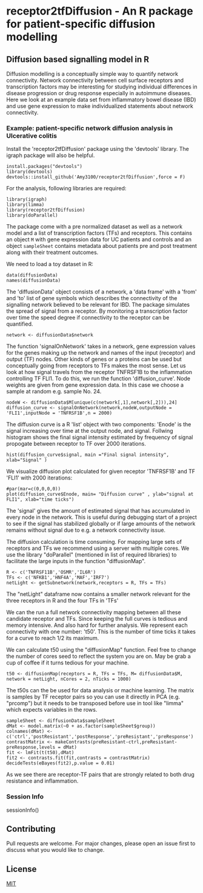 # receptor2tfDiffusion - An R package for patient-specific diffusion modelling

## Diffusion based signalling model in R

Diffusion modelling is a conceptually simple way to quantify network connectivity. Network connectivity between cell surface receptors and transcription factors may be interesting for studying individual differences in disease progression or drug response especially in autoimmune diseases. Here we look at an example data set from inflammatory bowel disease (IBD) and use gene expression to make individualized statements about network connectivity.

### Example: patient-specific network diffusion analysis in Ulcerative colitis 

Install the 'receptor2tfDiffusion' package using the 'devtools' library. The igraph package will also be helpful.

```
install.packages("devtools")
library(devtools)
devtools::install_github('Amy3100/receptor2tfDiffusion',force = F)
```

For the analysis, following libraries are required:

```
library(igraph)
library(limma)
library(receptor2tfDiffusion)
library(doParallel)
```
The package come with a pre normalized dataset as well as a network model and a list of transcription factors (TFs) and receptors. This contains an object `M` with gene expression data for UC patients and controls and an object `sampleSheet` contains metadata about patients pre and post treatment along with their treatment outcomes.

We need to load a toy dataset in R:

```
data(diffusionData)
names(diffusionData)
```

The 'diffusionData' object consists of a network, a 'data frame' with a 'from' and 'to' list of gene symbols which describes the connectivity of the signalling network believed to be relevant for IBD. The package simulates the spread of signal from a receptor. By monitoring a transcription factor over time the speed degree if connectivity to the receptor can be quantified. 

```
network <- diffusionData$network 
```


The function 'signalOnNetwork' takes in a network, gene expression values for the genes making up the network and names of the input (receptor) and output (TF) nodes. Other kinds of genes or a proteins can be used but conceptually going from receptors to TFs makes the most sense. Let us look at how signal travels from the receptor TNFRSF1B to the inflammation controlling TF FLI1. To do this, we run the function 'diffusion_curve'. Node weights are given from gene expression data. In this case we choose a sample at random e.g. sample No. 24.  

```
nodeW <- diffusionData$M[unique(c(network[,1],network[,2])),24]
diffusion_curve <- signalOnNetwork(network,nodeW,outputNode = 'FLI1',inputNode = 'TNFRSF1B',n = 2000)
```

The diffusion curve is a R 'list' object with two components: 'Enode' is the signal increasing over time at the output node, and signal. Follwing histogram shows the final signal intensity estimated by frequency of signal propogate between receptor to TF over 2000 iterations.   

```
hist(diffusion_curve$signal, main ="Final signal intensity", xlab="Signal" )
```
We visualize diffusion plot calculated for given receptor 'TNFRSF1B' and TF 'FLI1' with 2000 iterations:

```
#par(mar=c(0,0,0,0))
plot(diffusion_curve$Enode, main= "Diffusion curve" , ylab="signal at FLI1", xlab="time ticks")
```

The 'signal' gives the amount of estimated signal that has accumulated in every node in the network. This is useful during debugging start of a project to see if the signal has stabilized globally or if large amounts of the network remains without signal due to e.g. a network connectivity issue.

The diffusion calculation is time consuming. For mapping large sets of receptors and TFs we recommend using a server with multiple cores. We use the library "doParallel" (mentioned in list of required libraries) to facilitate the large inputs in the function "diffusionMap".

```
R <- c('TNFRSF11B','OSMR','IL6R')
TFs <- c('NFKB1','HNF4A','MAF','IRF7')
netLight <- getSubnetwork(network,receptors = R, TFs = TFs)
```
The "netLight" dataframe now contains a smaller network relevant for the three receptors in R and the four TFs in 'TFs'

We can the run a full network connectivity mapping between all these candidate receptor and TFs. Since keeping the full curves is tedious and memory intensive. And also hard for further analysis. We represent each connectivity with one number: 't50'. This is the number of time ticks it takes for a curve to reach 1/2 its maximum. 

We can calculate t50 using the "diffusionMap" function. Feel free to change the number of cores seed to reflect the system you are on. May be grab a cup of coffee if it turns tedious for your machine. 

```
t50 <- diffusionMap(receptors = R, TFs = TFs, M= diffusionData$M, network = netLight, nCores = 2, nTicks = 1000) 
```
The t50s can the be used for data analysis or machine learning. The matrix is samples by TF receptor pairs so you can use it directly in PCA (e.g. "prcomp") but it needs to be transposed before use in tool like "limma" which expects variables in the rows.

```
sampleSheet <- diffusionData$sampleSheet
dMat <- model.matrix(~0 + as.factor(sampleSheet$group))
colnames(dMat) <- c('ctrl','postResistant','postResponse','preResistant','preResponse')
contrastMatrix <- makeContrasts(preResistant-ctrl,preResistant-preResponse,levels = dMat)
fit <- lmFit(t(t50),dMat)
fit2 <- contrasts.fit(fit,contrasts = contrastMatrix)
decideTests(eBayes(fit2),p.value = 0.01)
```
As we see there are receptor-TF pairs that are strongly related to both drug resistance and inflammation.

### Session Info
sessionInfo()

## Contributing
Pull requests are welcome. For major changes, please open an issue first to discuss what you would like to change.

## License
[MIT](https://choosealicense.com/licenses/mit/)

